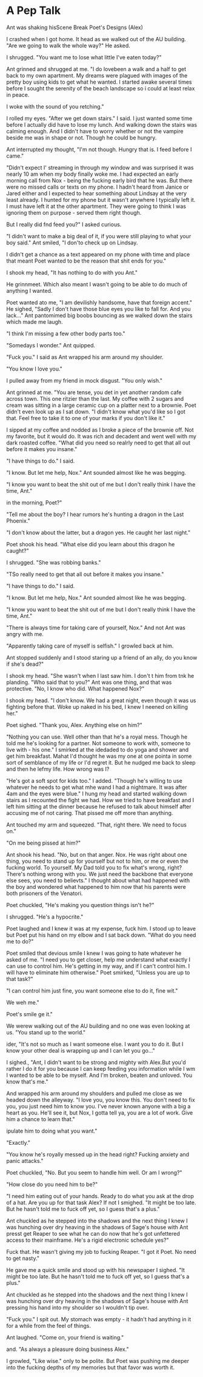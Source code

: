 #  A Pep Talk

Ant was shaking hisScene Break
 Poet's Designs (Alex)

I crashed when I got home. It head as we walked out of the AU building. "Are we going to
walk the whole way?" He asked.

I shrugged. "You want me to lose what little I've eaten today?"

Ant grinned and shrugged at me. "I do lovebeen a walk and a half to get back to my own
apartment. My dreams were plagued with images of the pretty boy using kids to
get what he wanted. I started awake several times before I sought the serenity
of the beach landscape so i could at least relax in peace.

I woke with the sound of you retching."

I rolled my eyes. "After we get down stairs." I said. I just wanted some time
before I actually did have to lose my lunch. And walking down the stairs was
calming enough. And I didn't have to worry whether or not the vampire beside me
was in shape or not. Though he could be hungry.

Ant interrupted my thought, "I'm not though. Hungry that is. I feed before I
came."

"Didn't expect I' streaming in through my window and was surprised it was
nearly 10 am when my body finally woke me. I had expected an early morning call
from Nox - being the fucking early bird that he was. But there were no missed
calls or texts on my phone. I hadn't heard from Janice or Jared either and I
expected to hear something about Lindsay at the very least already. I hunted for
my phone but it wasn't anywhere I typically left it. I must have left it at the
other apartment. They were going to think I was ignoring them on purpose -
served them right though.

But I really did fnd feed you?" I asked curious.

"I didn't want to make a big deal of it, if you were still playing to what your
boy said." Ant smiled, "I don'to check up on Lindsay.

I didn't get a chance as a text appeared on my phone with time and place that
meant Poet wanted to be the reason that shit ends for you."

I shook my head, "It has nothing to do with you Ant."

He grinnmeet. Which also meant I wasn't going to be able to do much
of anything I wanted.

Poet wanted ato me, "I am devilishly handsome, have that foreign accent." He
sighed, "Sadly I don't have those blue eyes you like to fall for. And you
lack..." Ant pantomimed big boobs bouncing as we walked down the stairs which
made me laugh.

"I think I'm missing a few other body parts too."

"Somedays I wonder." Ant quipped.

"Fuck you." I said as Ant wrapped his arm around my shoulder.

"You know I love you."

I pulled away from my friend in mock disgust. "You only wish."

Ant grinned at me. "You are tense, you det in yet another random cafe across town. This one ritzier
than the last. My coffee with 2 sugars and cream was sitting in a large ceramic
cup on a platter next to a brownie. Poet didn't even look up as I sat down. "I
didn't know what you'd like so I got that. Feel free to take it to one of your
marks if you don't like it."

I sipped at my coffee and nodded as I broke a piece of the brownie off. Not my
favorite, but it would do. It was rich and decadent and went well with my dark
roasted coffee. "What did you need so realrly need to get that all out before
it makes you insane."

"I have things to do." I said.

"I know. But let me help, Nox." Ant sounded almost like he was begging.

"I know you want to beat the shit out of me but I don't really think I have the
time, Ant."
in the morning, Poet?"

"Tell me about the boy? I hear rumors he's hunting a dragon in the Last
Phoenix."

"I don't know about the latter, but a dragon yes. He caught her last night."

Poet shook his head. "What else did you learn about this dragon he caught?"

I shrugged. "She was robbing banks."

"TSo really need to get that all out before
it makes you insane."

"I have things to do." I said.

"I know. But let me help, Nox." Ant sounded almost like he was begging.

"I know you want to beat the shit out of me but I don't really think I have the
time, Ant."

"There is always time for taking care of yourself, Nox." And not Ant was angry
with me.

"Apparently taking care of myself is selfish." I growled back at him.

Ant stopped suddenly and I stood staring up a friend of an ally, do you know if she's dead?"

I shook my head. "She wasn't when I last saw him. I don't t him from tnk he planding. "Who said
that to you?" Ant was one thing, and that was protective. "No, I know who did.
What happened Nox?"

I shook my head. "I don't know. We had a great night, even though it was us
fighting before that. Woke up naked in his bed, I knew I neened on
killing her."

Poet sighed. "Thank you, Alex. Anything else on him?"

"Nothing you can use. Well other than that he's a royal mess. Though he told me
he's looking for a partner. Not someone to work with, someone to live with - his
one." I smirked at the idedaded to do yoga and
shower and get him breakfast. Mahat I'd thought he was my one at one pointa in some sort of semblance of my life or I'd
regret it. But he nudged me back to sleep and then he lefmy
life. How wrong was I?

"He's got a soft spot for kids too." I added. "Though he's willing to use
whatever he needs to get what mhe wand I had a
nightmare. It was after 4am and the eyes were blue." I hung my head and started
walking down stairs as I recounted the fight we had. How we tried to have
breakfast and I left him sitting at the dinner because he refused to talk about
himself after accusing me of not caring. That pissed me off more than anything.

Ant touched my arm and squeezed. "That, right there. We need to focus on."

"On me being pissed at him?"

Ant shook his head. "No, but on that anger. Nox. He was right about one thing,
you need to stand up for yourself but not to him, or me or even the fucking
world. To yourself. My Dad told you to fix what's wrong, right? There's nothing
wrong with you. We just need the backbone that everyone else sees, you need to
believts." I thought about what had happened with
the boy and wondered what happened to him now that his parents were both
prisoners of the Venatori.

Poet chuckled, "He's making you question things isn't he?"

I shrugged. "He's a hypocrite."

Poet laughed and I knew it was at my expense, fuck him. I stood up to leave but
Poet put his hand on my elbow and I sat back down. "What do you need me to do?"

Poet smiled that devious smile I knew I was going to hate whatever he asked of
me. "I need you to get closer, help me understand what exactly I can use to
control him. He's getting in my way, and if I can't control him. I will have to
eliminate him otherwise." Poet smirked, "Unless you are up to that task?"

"I can control him just fine, you want someone else to do it, fine wit."

We weh me."

Poet's smile ge it."

We werew walking out of the AU building and no one was even looking at us. "You
stand up to the world."
ider, "It's not so much as I want someone else. I want you to
do it. But I know your other deal is wrapping up and I can let you go…"

I sighed., "Ant, I didn't want to be strong and mighty with Alex.But you'd rather I do it for you because I can keep feeding you
information while I wm I wanted to be
able to be myself. And I'm broken, beaten and unloved. You know that's me."

And wrapped his arm around my shoulders and pulled me close as we headed down
the alleyway. "I love you, you know this. You don't need to fix you, you just
need him to know you. I've never known anyone with a big a heart as you. He'll
see it, but Nox, I gotta tell ya, you are a lot of work. Give him a chance to
learn that."

ipulate him to doing what you want."

"Exactly."

"You know he's royally messed up in the head right? Fucking anxiety and panic
attacks."

Poet chuckled, "No. But you seem to handle him well. Or am I wrong?"

"How close do you need him to be?"

"I need him eating out of your hands. Ready to do what you ask at the drop of a
hat. Are you up for that task Alex? If not I smighed. "It might be too late. But he hasn't told me to fuck off yet, so I
guess that's a plus."

Ant chuckled as he stepped into the shadows and the next thing I knew I was
hunching over dry heaving in the shadows of Sage's house with Ant presst get Reaper to see what he can
do now that he's got unfettered access to their mainframe. He's a rigid
electronic schedule yes?"

Fuck that. He wasn't giving my job to fucking Reaper. "I got it Poet. No need to
get nasty."

He gave me a quick smile and stood up with his newspaper I sighed. "It might be too late. But he hasn't told me to fuck off yet, so I
guess that's a plus."

Ant chuckled as he stepped into the shadows and the next thing I knew I was
hunching over dry heaving in the shadows of Sage's house with Ant pressing his
hand into my shoulder so I wouldn't tip over.

"Fuck you." I spit out. My stomach was empty - it hadn't had anything in it for
a while from the feel of things.

Ant laughed. "Come on, your friend is waiting."
and. "As always a
pleasure doing business Alex."

I growled, "Like wise." only to be polite. But Poet was pushing me deeper into
the fucking depths of my memories but that favor was worth it.


<!--stackedit_data:
eyJoaXN0b3J5IjpbMTg5NzUyNDE3OCwtODY1MjA5OTAzXX0=
-->